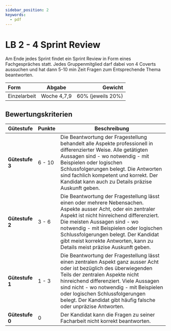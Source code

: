 ```yaml
---
sidebar_position: 2
keywords:
  - pdf
---
```


# LB 2 - 4 Sprint Review

Am Ende jedes Sprint findet ein Sprint Review in Form eines Fachgespräches
statt. Jedes Gruppenmitglied darf dabei von 4 Coverts aussuchen und hat dann
5-10 min Zeit Fragen zum Entsprechende Thema beantworten.

| Form         |   Abgabe    |           Gewicht |
| :----------- | :---------: | ----------------: |
| Einzelarbeit | Woche 4,7,9 | 60% (jeweils 20%) |

## Bewertungskriterien

| **Gütestufe**    | **Punkte** | **Beschreibung**                                                                                                                                                                                                                                                                                                                                           |
|------------------|------------|------------------------------------------------------------------------------------------------------------------------------------------------------------------------------------------------------------------------------------------------------------------------------------------------------------------------------------------------------------|
| **Gütestufe 3** | 6 - 10     | Die Beantwortung der Fragestellung behandelt alle Aspekte professionell in differenzierter Weise. Alle getätigten Aussagen sind - wo notwendig - mit Beispielen oder logischen Schlussfolgerungen belegt. Die Antworten sind fachlich kompetent und korrekt. Der Kandidat kann auch zu Details präzise Auskunft geben.                                     |
| **Gütestufe 2**  | 3 - 6      | Die Beantwortung der Fragestellung lässt einen oder mehrere Nebensachen. Aspekte ausser Acht, oder ein zentraler Aspekt ist nicht hinreichend differenziert. Die meisten Aussagen sind - wo notwendig - mit Beispielen oder logischen Schlussfolgerungen belegt. Der Kandidat gibt meist korrekte Antworten, kann zu Details meist präzise Auskunft geben. |
| **Gütestufe 1**  | 1 - 3      | Die Beantwortung der Fragestellung lässt einen zentralen Aspekt ganz ausser Acht oder ist bezüglich des überwiegenden Teils der zentralen Aspekte nicht hinreichend differenziert. Viele Aussagen sind nicht - wo notwendig - mit Beispielen oder logischen Schlussfolgerungen belegt. Der Kandidat gibt häufig falsche oder unpräzise Antworten.          |
| **Gütestufe 0**  | 0          | Der Kandidat kann die Fragen zu seiner Facharbeit nicht korrekt beantworten.                                                                                                                                                                                                                                                                               |